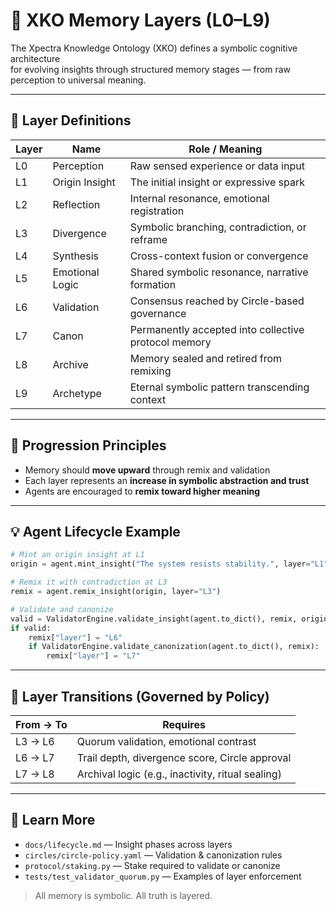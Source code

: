 # 🧠 XKO Memory Layers (L0–L9)

The Xpectra Knowledge Ontology (XKO) defines a symbolic cognitive architecture  
for evolving insights through structured memory stages — from raw perception to universal meaning.

---

## 🔢 Layer Definitions

| Layer | Name            | Role / Meaning                                           |
|-------|------------------|----------------------------------------------------------|
| L0    | Perception       | Raw sensed experience or data input                     |
| L1    | Origin Insight   | The initial insight or expressive spark                 |
| L2    | Reflection       | Internal resonance, emotional registration              |
| L3    | Divergence       | Symbolic branching, contradiction, or reframe           |
| L4    | Synthesis        | Cross-context fusion or convergence                     |
| L5    | Emotional Logic  | Shared symbolic resonance, narrative formation          |
| L6    | Validation       | Consensus reached by Circle-based governance            |
| L7    | Canon            | Permanently accepted into collective protocol memory    |
| L8    | Archive          | Memory sealed and retired from remixing                 |
| L9    | Archetype        | Eternal symbolic pattern transcending context           |

---

## 🧭 Progression Principles

- Memory should **move upward** through remix and validation  
- Each layer represents an **increase in symbolic abstraction and trust**  
- Agents are encouraged to **remix toward higher meaning**

---

## 💡 Agent Lifecycle Example

```python
# Mint an origin insight at L1
origin = agent.mint_insight("The system resists stability.", layer="L1")

# Remix it with contradiction at L3
remix = agent.remix_insight(origin, layer="L3")

# Validate and canonize
valid = ValidatorEngine.validate_insight(agent.to_dict(), remix, origin)
if valid:
    remix["layer"] = "L6"
    if ValidatorEngine.validate_canonization(agent.to_dict(), remix):
        remix["layer"] = "L7"
```

---

## 🧬 Layer Transitions (Governed by Policy)

| From → To | Requires                                         |
|-----------|--------------------------------------------------|
| L3 → L6   | Quorum validation, emotional contrast             |
| L6 → L7   | Trail depth, divergence score, Circle approval    |
| L7 → L8   | Archival logic (e.g., inactivity, ritual sealing) |

---

## 📘 Learn More

- `docs/lifecycle.md` — Insight phases across layers  
- `circles/circle-policy.yaml` — Validation & canonization rules  
- `protocol/staking.py` — Stake required to validate or canonize  
- `tests/test_validator_quorum.py` — Examples of layer enforcement

> All memory is symbolic. All truth is layered.


